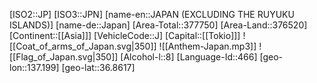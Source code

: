 ﻿---
location: [36.8617,137.199]
type: Country
tags:
- geo/Country

SpocWebEntityId: 26933
isDeleted: false
confidential: public

---
[ISO2::JP]
[ISO3::JPN]
[name-en::JAPAN (EXCLUDING THE RUYUKU ISLANDS)]
[name-de::Japan]
[Area-Total::377750]
[Area-Land::376520]
[Continent::[[Asia]]]
[VehicleCode::J]
[Capital::[[Tokio]]]
![[Coat_of_arms_of_Japan.svg|350]]
![[Anthem-Japan.mp3]]
![[Flag_of_Japan.svg|350]]
[Alcohol-l::8]
[Language-Id::466]
[geo-lon::137.199]
[geo-lat::36.8617]

